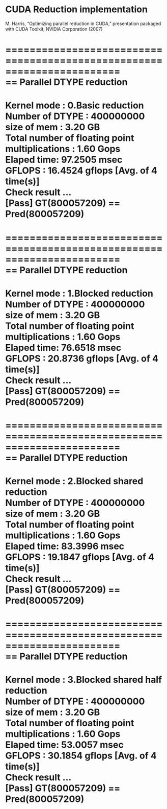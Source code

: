 # CUDA Reduction implementation   
  
 M. Harris, “Optimizing parallel reduction in CUDA,” presentation packaged with CUDA Toolkit, NVIDIA Corporation (2007)    



  =======================================================================  
  == Parallel DTYPE reduction  
  =======================================================================  
  Kernel mode : 0.Basic reduction  
  Number of DTYPE : 400000000  
      size of mem : 3.20 GB  
      Total number of floating point multiplications : 1.60 Gops  
      Elaped time: 97.2505 msec  
      GFLOPS : 16.4524 gflops [Avg. of 4 time(s)]  
  Check result ...  
      [Pass] GT(800057209) == Pred(800057209)  
  =======================================================================  
  
   
   
=======================================================================  
== Parallel DTYPE reduction  
=======================================================================  
Kernel mode : 1.Blocked reduction  
Number of DTYPE : 400000000  
    size of mem : 3.20 GB  
    Total number of floating point multiplications : 1.60 Gops  
    Elaped time: 76.6518 msec  
    GFLOPS : 20.8736 gflops [Avg. of 4 time(s)]  
Check result ...  
    [Pass] GT(800057209) == Pred(800057209)  
=======================================================================  
  
   
  
=======================================================================  
== Parallel DTYPE reduction  
=======================================================================  
Kernel mode : 2.Blocked shared reduction  
Number of DTYPE : 400000000  
    size of mem : 3.20 GB  
    Total number of floating point multiplications : 1.60 Gops  
    Elaped time: 83.3996 msec  
    GFLOPS : 19.1847 gflops [Avg. of 4 time(s)]  
Check result ...  
    [Pass] GT(800057209) == Pred(800057209)  
=======================================================================  
  
  
  
=======================================================================  
== Parallel DTYPE reduction  
=======================================================================  
Kernel mode : 3.Blocked shared half reduction  
Number of DTYPE : 400000000  
    size of mem : 3.20 GB  
    Total number of floating point multiplications : 1.60 Gops  
    Elaped time: 53.0057 msec  
    GFLOPS : 30.1854 gflops [Avg. of 4 time(s)]  
Check result ...  
    [Pass] GT(800057209) == Pred(800057209)  
=======================================================================  
    
